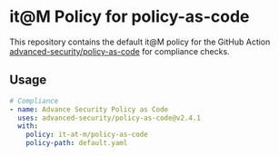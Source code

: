 # it@M Policy for policy-as-code

This repository contains the default it@M policy for the GitHub Action [advanced-security/policy-as-code](https://github.com/advanced-security/policy-as-code) for compliance checks.

## Usage

```yaml
# Compliance
- name: Advance Security Policy as Code
  uses: advanced-security/policy-as-code@v2.4.1
  with:
    policy: it-at-m/policy-as-code
    policy-path: default.yaml
```
